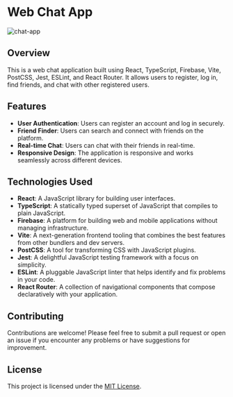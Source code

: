 # Web Chat App

![chat-app](https://github.com/AngelDarco/chat-app/assets/29819444/12abc95f-c678-42e2-b069-51690c53bd68)

## Overview

This is a web chat application built using React, TypeScript, Firebase, Vite, PostCSS, Jest, ESLint, and React Router. It allows users to register, log in, find friends, and chat with other registered users.

## Features

- **User Authentication**: Users can register an account and log in securely.
- **Friend Finder**: Users can search and connect with friends on the platform.
- **Real-time Chat**: Users can chat with their friends in real-time.
- **Responsive Design**: The application is responsive and works seamlessly across different devices.

## Technologies Used

- **React**: A JavaScript library for building user interfaces.
- **TypeScript**: A statically typed superset of JavaScript that compiles to plain JavaScript.
- **Firebase**: A platform for building web and mobile applications without managing infrastructure.
- **Vite**: A next-generation frontend tooling that combines the best features from other bundlers and dev servers.
- **PostCSS**: A tool for transforming CSS with JavaScript plugins.
- **Jest**: A delightful JavaScript testing framework with a focus on simplicity.
- **ESLint**: A pluggable JavaScript linter that helps identify and fix problems in your code.
- **React Router**: A collection of navigational components that compose declaratively with your application.

## Contributing

Contributions are welcome! Please feel free to submit a pull request or open an issue if you encounter any problems or have suggestions for improvement.

## License

This project is licensed under the [MIT License](LICENSE).

